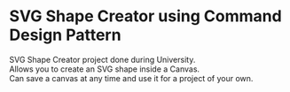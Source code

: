 ﻿# SVG Shape Creator using Command Design Pattern

SVG Shape Creator project done during University. <br />
Allows you to create an SVG shape inside a Canvas. <br />
Can save a canvas at any time and use it for a project of your own.
